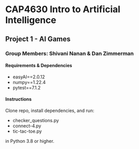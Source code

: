 # CAP4630 Intro to Artificial Intelligence
## Project 1 - AI Games
### Group Members: Shivani Nanan & Dan Zimmerman 


#### Requirements & Dependencies
- easyAI==2.0.12
- numpy==1.22.4
- pytest==7.1.2


#### Instructions
Clone repo, install dependencies, and run:

- checker_questions.py
- connect-4.py
- tic-tac-toe.py 


in Python 3.8 or higher.